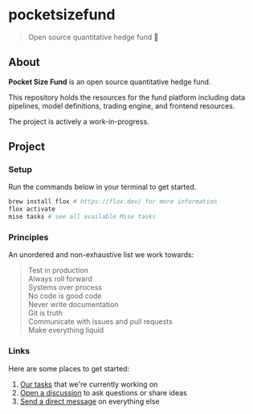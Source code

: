 # pocketsizefund

> Open source quantitative hedge fund 🍊  

## About

**Pocket Size Fund** is an open source quantitative hedge fund.  

This repository holds the resources for the fund platform including data pipelines, model definitions, trading engine, and frontend resources.  

The project is actively a work-in-progress.  

## Project

### Setup

Run the commands below in your terminal to get started.  

```sh
brew install flox # https://flox.dev/ for more information
flox activate
mise tasks # see all available Mise tasks
```

### Principles

An unordered and non-exhaustive list we work towards:  

> Test in production  
> Always roll forward  
> Systems over process  
> No code is good code  
> Never write documentation  
> Git is truth  
> Communicate with issues and pull requests  
> Make everything liquid  

### Links

Here are some places to get started:  

1. [Our tasks](https://github.com/orgs/pocketsizefund/projects/11) that we're currently working on  
2. [Open a discussion](https://discord.com/channels/1230911601704435752/1230911601704435755) to ask questions or share ideas  
3. [Send a direct message](https://twitter.com/pocketsizefund) on everything else  
